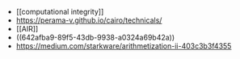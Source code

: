 - [[computational integrity]]
- https://perama-v.github.io/cairo/technicals/
- [[AIR]]
- ((642afba9-89f5-43db-9938-a0324a69b42a))
- https://medium.com/starkware/arithmetization-ii-403c3b3f4355
